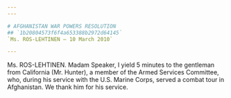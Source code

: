 ```yaml
---
---

# AFGHANISTAN WAR POWERS RESOLUTION
## `1b20804573f6f4a653388b2972d64145`
`Ms. ROS-LEHTINEN — 10 March 2010`

---
```



Ms. ROS-LEHTINEN. Madam Speaker, I yield 5 minutes to the gentleman 
from California (Mr. Hunter), a member of the Armed Services Committee, 
who, during his service with the U.S. Marine Corps, served a combat 
tour in Afghanistan. We thank him for his service.